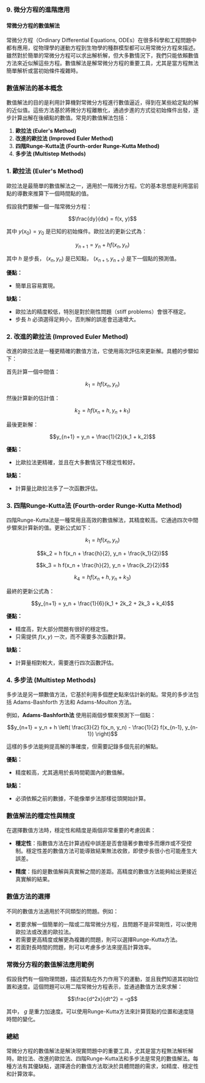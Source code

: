 ### **9. 微分方程的進階應用**  
#### **常微分方程的數值解法**

常微分方程（Ordinary Differential Equations, ODEs）在很多科學和工程問題中都有應用，從物理學的運動方程到生物學的種群模型都可以用常微分方程來描述。雖然對於簡單的常微分方程可以求出解析解，但大多數情況下，我們只能依賴數值方法來近似解這些方程。數值解法是解常微分方程的重要工具，尤其是當方程無法簡單解析或當初始條件複雜時。

### **數值解法的基本概念**

數值解法的目的是利用計算機對常微分方程進行數值逼近，得到在某些給定點的解的近似值。這些方法基於將微分方程離散化，通過步進的方式從初始條件出發，逐步計算出解在後續點的數值。常見的數值解法包括：

1. **歐拉法 (Euler's Method)**
2. **改進的歐拉法 (Improved Euler Method)**
3. **四階Runge-Kutta法 (Fourth-order Runge-Kutta Method)**
4. **多步法 (Multistep Methods)**

### **1. 歐拉法 (Euler's Method)**

歐拉法是最簡單的數值解法之一，適用於一階微分方程。它的基本思想是利用當前點的導數來推算下一個時間點的值。

假設我們要解一個一階常微分方程：


```math
\frac{dy}{dx} = f(x, y)
```


其中  $`y(x_0) = y_0`$  是已知的初始條件。歐拉法的更新公式為：


```math
y_{n+1} = y_n + h f(x_n, y_n)
```


其中  $`h`$  是步長， $`(x_n, y_n)`$  是已知點， $`(x_{n+1}, y_{n+1})`$  是下一個點的預測值。

**優點：**
- 簡單且容易實現。
  
**缺點：**
- 歐拉法的精度較低，特別是對於剛性問題（stiff problems）會很不穩定。
- 步長  $`h`$  必須選得足夠小，否則解的誤差會迅速增大。

### **2. 改進的歐拉法 (Improved Euler Method)**

改進的歐拉法是一種更精確的數值方法，它使用兩次評估來更新解。具體的步驟如下：

首先計算一個中間值：


```math
k_1 = h f(x_n, y_n)
```


然後計算新的估計值：


```math
k_2 = h f(x_n + h, y_n + k_1)
```


最後更新解：


```math
y_{n+1} = y_n + \frac{1}{2}(k_1 + k_2)
```


**優點：**
- 比歐拉法更精確，並且在大多數情況下穩定性較好。
  
**缺點：**
- 計算量比歐拉法多了一次函數評估。

### **3. 四階Runge-Kutta法 (Fourth-order Runge-Kutta Method)**

四階Runge-Kutta法是一種常用且高效的數值解法，其精度較高。它通過四次中間步驟來計算新的值。更新公式如下：


```math
k_1 = h f(x_n, y_n)
```


```math
k_2 = h f(x_n + \frac{h}{2}, y_n + \frac{k_1}{2})
```


```math
k_3 = h f(x_n + \frac{h}{2}, y_n + \frac{k_2}{2})
```


```math
k_4 = h f(x_n + h, y_n + k_3)
```


最終的更新公式為：


```math
y_{n+1} = y_n + \frac{1}{6}(k_1 + 2k_2 + 2k_3 + k_4)
```


**優點：**
- 精度高，對大部分問題有很好的穩定性。
- 只需提供  $`f(x, y)`$  一次，而不需要多次函數計算。

**缺點：**
- 計算量相對較大，需要進行四次函數評估。

### **4. 多步法 (Multistep Methods)**

多步法是另一類數值方法，它基於利用多個歷史點來估計新的點。常見的多步法包括 Adams-Bashforth 方法和 Adams-Moulton 方法。

例如，**Adams-Bashforth法** 使用前兩個步驟來預測下一個點：


```math
y_{n+1} = y_n + h \left( \frac{3}{2} f(x_n, y_n) - \frac{1}{2} f(x_{n-1}, y_{n-1}) \right)
```


這樣的多步法能夠提高解的準確度，但需要記錄多個先前的解點。

**優點：**
- 精度較高，尤其適用於長時間範圍內的數值解。

**缺點：**
- 必須依賴之前的數據，不能像單步法那樣從頭開始計算。

### **數值解法的穩定性與精度**

在選擇數值方法時，穩定性和精度是兩個非常重要的考慮因素：

- **穩定性**：指數值方法在計算過程中誤差是否會隨著步數增多而爆炸或不受控制。穩定性差的數值方法可能導致結果無法收斂，即使步長很小也可能產生大誤差。
  
- **精度**：指的是數值解與真實解之間的差距。高精度的數值方法能夠給出更接近真實解的結果。

### **數值方法的選擇**

不同的數值方法適用於不同類型的問題。例如：

- 若要求解一個簡單的一階或二階常微分方程，且問題不是非常剛性，可以使用歐拉法或改進的歐拉法。
- 若需要更高精度或解更為複雜的問題，則可以選擇Runge-Kutta方法。
- 若面對長時間的問題，則可以考慮多步法來提高計算效率。

### **常微分方程的數值解法應用範例**

假設我們有一個物理問題，描述質點在外力作用下的運動，並且我們知道其初始位置和速度。這個問題可以用二階常微分方程表示，並通過數值方法來求解：


```math
\frac{d^2x}{dt^2} = -g
```


其中， $`g`$  是重力加速度。可以使用Runge-Kutta方法來計算質點的位置和速度隨時間的變化。

### **總結**

常微分方程的數值解法是解決現實問題中的重要工具，尤其是當方程無法解析解時。歐拉法、改進的歐拉法、四階Runge-Kutta法和多步法是常見的數值解法。每種方法有其優缺點，選擇適合的數值方法取決於具體問題的需求，如精度、穩定性和計算效率。